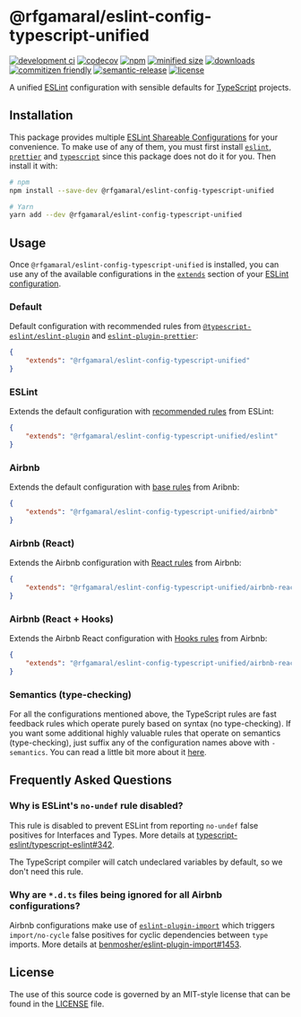 # @rfgamaral/eslint-config-typescript-unified

[![development ci](https://github.com/rfgamaral/eslint-config-typescript-unified/workflows/Development%20CI/badge.svg)](https://github.com/rfgamaral/eslint-config-typescript-unified/actions?query=workflow%3A%22Development+CI%22)
[![codecov](https://codecov.io/gh/rfgamaral/eslint-config-typescript-unified/branch/master/graph/badge.svg)](https://codecov.io/gh/rfgamaral/eslint-config-typescript-unified)
[![npm](https://img.shields.io/npm/v/@rfgamaral/eslint-config-typescript-unified.svg)](https://www.npmjs.com/package/@rfgamaral/eslint-config-typescript-unified)
[![minified size](https://img.shields.io/bundlephobia/min/@rfgamaral/eslint-config-typescript-unified.svg)](https://bundlephobia.com/result?p=@rfgamaral/eslint-config-typescript-unified)
[![downloads](https://img.shields.io/npm/dt/@rfgamaral/eslint-config-typescript-unified.svg)](https://www.npmtrends.com/@rfgamaral/eslint-config-typescript-unified)
[![commitizen friendly](https://img.shields.io/badge/commitizen-friendly-brightgreen.svg)](http://commitizen.github.io/cz-cli/)
[![semantic-release](https://img.shields.io/badge/%20%20%F0%9F%93%A6%F0%9F%9A%80-semantic--release-e10079.svg)](https://github.com/semantic-release/semantic-release)
[![license](https://img.shields.io/npm/l/@rfgamaral/eslint-config-typescript-unified.svg)](LICENSE)

A unified [ESLint](https://eslint.org/) configuration with sensible defaults for [TypeScript](https://www.typescriptlang.org/) projects.

## Installation

This package provides multiple [ESLint Shareable Configurations](https://eslint.org/docs/developer-guide/shareable-configs) for your convenience. To make use of any of them, you must first install [`eslint`](https://github.com/eslint/eslint), [`prettier`](https://github.com/prettier/prettier) and [`typescript`](https://github.com/Microsoft/TypeScript) since this package does not do it for you. Then install it with:

```sh
# npm
npm install --save-dev @rfgamaral/eslint-config-typescript-unified

# Yarn
yarn add --dev @rfgamaral/eslint-config-typescript-unified
```

## Usage

Once `@rfgamaral/eslint-config-typescript-unified` is installed, you can use any of the available configurations in the [`extends`](https://eslint.org/docs/user-guide/configuring#extending-configuration-files) section of your [ESLint configuration](https://eslint.org/docs/user-guide/configuring).

### Default

Default configuration with recommended rules from [`@typescript-eslint/eslint-plugin`](https://github.com/typescript-eslint/typescript-eslint/tree/master/packages/eslint-plugin) and [`eslint-plugin-prettier`](https://github.com/prettier/eslint-plugin-prettier):

```json
{
    "extends": "@rfgamaral/eslint-config-typescript-unified"
}
```

### ESLint

Extends the default configuration with [recommended rules](https://eslint.org/docs/rules/) from ESLint:

```json
{
    "extends": "@rfgamaral/eslint-config-typescript-unified/eslint"
}
```

### Airbnb

Extends the default configuration with [base rules](https://github.com/airbnb/javascript/tree/master/packages/eslint-config-airbnb-base) from Aribnb:

```json
{
    "extends": "@rfgamaral/eslint-config-typescript-unified/airbnb"
}
```

### Airbnb (React)

Extends the Airbnb configuration with [React rules](https://github.com/airbnb/javascript/tree/master/packages/eslint-config-airbnb) from Airbnb:

```json
{
    "extends": "@rfgamaral/eslint-config-typescript-unified/airbnb-react"
}
```

### Airbnb (React + Hooks)

Extends the Airbnb React configuration with [Hooks rules](https://github.com/airbnb/javascript/tree/master/packages/eslint-config-airbnb) from Airbnb:

```json
{
    "extends": "@rfgamaral/eslint-config-typescript-unified/airbnb-react-hooks"
}
```

### Semantics (type-checking)

For all the configurations mentioned above, the TypeScript rules are fast feedback rules which operate purely based on syntax (no type-checking). If you want some additional highly valuable rules that operate on semantics (type-checking), just suffix any of the configuration names above with `-semantics`. You can read a little bit more about it [here](https://github.com/typescript-eslint/typescript-eslint/tree/master/packages/eslint-plugin#usage).

## Frequently Asked Questions

### Why is ESLint's `no-undef` rule disabled?

This rule is disabled to prevent ESLint from reporting `no-undef` false positives for Interfaces and Types. More details at [typescript-eslint/typescript-eslint#342](https://github.com/typescript-eslint/typescript-eslint/issues/342).

The TypeScript compiler will catch undeclared variables by default, so we don't need this rule.

### Why are `*.d.ts` files being ignored for all Airbnb configurations?

Airbnb configurations make use of [`eslint-plugin-import`](https://github.com/benmosher/eslint-plugin-import) which triggers `import/no-cycle` false positives for cyclic dependencies between `type` imports. More details at [benmosher/eslint-plugin-import#1453](https://github.com/benmosher/eslint-plugin-import/issues/1453).

## License

The use of this source code is governed by an MIT-style license that can be found in the [LICENSE](LICENSE) file.
